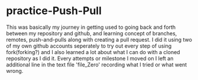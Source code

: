 # practice-Push-Pull
This was basically my journey in getting used to going back and forth between my repository and github, and learning concept of branches, remotes, push-and-pulls along with creating a pull request.
I did it using two of my own github accounts seperately to try out every step of using fork(forking?) and I also learned a lot about what I can do with a cloned repository as I did it.
Every attempts or milestone I moved on I left an additional line in the text file 'file_Zero' recording what I tried or what went wrong.
